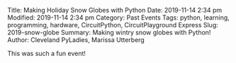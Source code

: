 Title: Making Holiday Snow Globes with Python
Date: 2019-11-14 2:34 pm
Modified: 2019-11-14 2:34 pm 
Category: Past Events
Tags: python, learning, programming, hardware, CircuitPython, CircuitPlayground Express
Slug: 2019-snow-globe
Summary: Making wintry snow globes with Python!
Author: Cleveland PyLadies, Marissa Utterberg

This was such a fun event!
